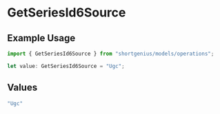 # GetSeriesId6Source

## Example Usage

```typescript
import { GetSeriesId6Source } from "shortgenius/models/operations";

let value: GetSeriesId6Source = "Ugc";
```

## Values

```typescript
"Ugc"
```